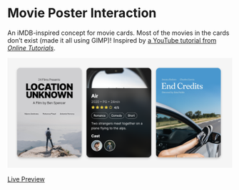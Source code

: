 # Movie Poster Interaction
An iMDB-inspired concept for movie cards. Most of the movies in the cards don’t exist (made it all using GIMP)! Inspired by [a YouTube tutorial from *Online Tutorials*](https://youtu.be/iDfgCUqSJ3Y).

![a screenshot of three cards containing info about the movie, the middle card is on hover](https://github.com/pleasedonotdisturb/movie-poster-interaction/blob/main/project-prev.png)

[Live Preview](https://codepen.io/pleasedonotdisturb/full/oNQLVXB)
